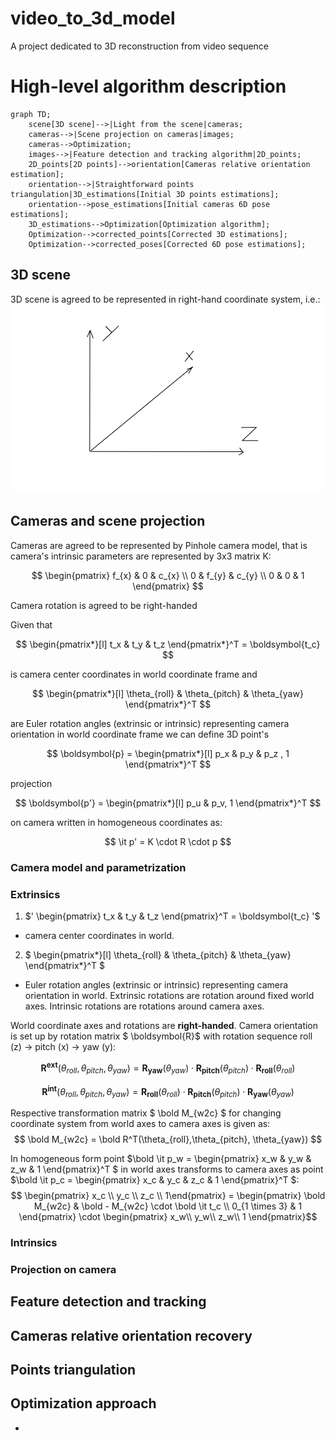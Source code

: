 # video_to_3d_model
A project dedicated to 3D reconstruction from video sequence

# High-level algorithm description

```mermaid
graph TD;
    scene[3D scene]-->|Light from the scene|cameras;
    cameras-->|Scene projection on cameras|images;
    cameras-->Optimization;
    images-->|Feature detection and tracking algorithm|2D_points;
    2D_points[2D points]-->orientation[Cameras relative orientation estimation];
    orientation-->|Straightforward points triangulation|3D_estimations[Initial 3D points estimations];
    orientation-->pose_estimations[Initial cameras 6D pose estimations];
    3D_estimations-->Optimization[Optimization algorithm];
    Optimization-->corrected_points[Corrected 3D estimations];
    Optimization-->corrected_poses[Corrected 6D pose estimations];
```

## 3D scene

3D scene is agreed to be represented in right-hand coordinate system, i.e.:
![World coordinate system](docs/images/world_cs.png)

## Cameras and scene projection

Cameras are agreed to be represented by Pinhole camera model, that is camera's intrinsic parameters are represented by 3x3 matrix K:

$$ 
\begin{pmatrix} 
f_{x} & 0 & c_{x} \\ 
0 & f_{y} & c_{y} \\
0 & 0 & 1 
\end{pmatrix}
$$

Camera rotation is agreed to be right-handed

Given that  

$$ 
\begin{pmatrix*}[l] 
t_x & t_y & t_z 
\end{pmatrix*}^T = \boldsymbol{t_c} 
$$ 

is camera center coordinates in world coordinate frame and  

$$ 
\begin{pmatrix*}[l] 
\theta_{roll} & \theta_{pitch} & \theta_{yaw} 
\end{pmatrix*}^T
$$  

are Euler rotation angles (extrinsic or intrinsic) representing camera orientation in world coordinate frame we can define 3D point's  

$$ \boldsymbol{p} = 
\begin{pmatrix*}[l] 
p_x & p_y & p_z , 1
\end{pmatrix*}^T
$$  

projection  

$$ \boldsymbol{p'} = 
\begin{pmatrix*}[l] 
p_u & p_v, 1 
\end{pmatrix*}^T
$$  

on camera written in homogeneous coordinates as:

$$
\it p' = K \cdot R \cdot p
$$

### Camera model and parametrization

### Extrinsics

1. $'
\begin{pmatrix} 
t_x & t_y & t_z 
\end{pmatrix}^T = \boldsymbol{t_c} '$   

- camera center coordinates in world.

2. $ 
\begin{pmatrix*}[l] 
\theta_{roll} & \theta_{pitch} & \theta_{yaw} 
\end{pmatrix*}^T
$   

- Euler rotation angles (extrinsic or intrinsic) representing camera orientation in world. Extrinsic rotations are rotation around fixed world axes. Intrinsic rotations are rotations around camera axes.

World coordinate axes and rotations are **right-handed**. Camera orientation is set up by rotation matrix $ \boldsymbol{R}$ with rotation sequence roll (z) -> pitch (x) -> yaw (y):

$$   
\boldsymbol{R^{ext}}(\theta_{roll},\theta_{pitch}, \theta_{yaw})  = \boldsymbol{R_{yaw}}(\theta_{yaw}) \cdot 
\boldsymbol{R_{pitch}}(\theta_{pitch}) \cdot 
\boldsymbol{R_{roll}}(\theta_{roll})  
$$    

$$   
\boldsymbol{R^{int}}(\theta_{roll},\theta_{pitch}, \theta_{yaw})  = \boldsymbol{R_{roll}}(\theta_{roll}) \cdot 
\boldsymbol{R_{pitch}}(\theta_{pitch}) \cdot 
\boldsymbol{R_{yaw}}(\theta_{yaw})  
$$



Respective transformation matrix $ \bold M_{w2c} $ for changing coordinate system from world axes to camera axes is given as:
$$ \bold M_{w2c} = \bold R^T(\theta_{roll},\theta_{pitch}, \theta_{yaw}) $$

In homogeneous form point $\bold \it p_w = \begin{pmatrix} x_w & y_w & z_w & 1 \end{pmatrix}^T $ in world axes transforms to camera axes as point $\bold \it p_c = \begin{pmatrix} x_c & y_c & z_c & 1 \end{pmatrix}^T $:
$$ \begin{pmatrix} x_c \\ y_c \\ z_c \\ 1\end{pmatrix} = \begin{pmatrix} \bold M_{w2c} & \bold - M_{w2c} \cdot \bold \it t_c \\ 0_{1 \times 3} & 1 \end{pmatrix} \cdot  \begin{pmatrix} x_w\\ y_w\\ z_w\\ 1 \end{pmatrix}$$

### Intrinsics

### Projection on camera

## Feature detection and tracking

## Cameras relative orientation recovery

## Points triangulation

## Optimization approach
-